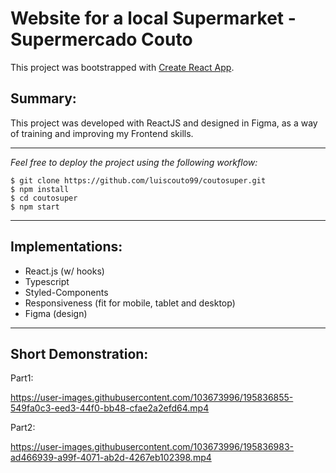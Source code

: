 # Website for a local Supermarket - Supermercado Couto

This project was bootstrapped with [Create React App](https://github.com/facebook/create-react-app).

## Summary:

This project was developed with ReactJS and designed in Figma, as a way of training and improving my Frontend skills.

***

*Feel free to deploy the project using the following workflow:*
```
$ git clone https://github.com/luiscouto99/coutosuper.git
$ npm install
$ cd coutosuper
$ npm start
```

***

## Implementations:

- React.js (w/ hooks)
- Typescript
- Styled-Components
- Responsiveness (fit for mobile, tablet and desktop)
- Figma (design)

***

## Short Demonstration:
Part1:

https://user-images.githubusercontent.com/103673996/195836855-549fa0c3-eed3-44f0-bb48-cfae2a2efd64.mp4


Part2:

https://user-images.githubusercontent.com/103673996/195836983-ad466939-a99f-4071-ab2d-4267eb102398.mp4


